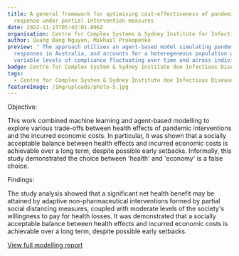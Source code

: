 ```yaml
---
title: A general framework for optimising cost-effectiveness of pandemic
  response under partial intervention measures
date: 2022-11-15T05:42:01.806Z
organisation: Centre for Complex Systems & Sydney Institute for Infectious Diseases
author: Quang Dang Nguyen, Mikhail Prokopenko
preview: " The approach utilises an agent-based model simulating pandemic
  responses in Australia, and accounts for a heterogeneous population with
  variable levels of compliance fluctuating over time and across individuals"
badge: Centre for Complex System & Sydney Institute doe Infectious Diseases
tags:
  - Centre for Complex System & Sydney Institute doe Infectious Diseases
featureImage: /img/uploads/photo-5.jpg
---
```

Objective: 

This work combined machine learning and agent-based modelling to explore various trade-offs between health effects of pandemic interventions and the incurred economic costs. In particular, it was shown that a socially acceptable balance between health effects and incurred economic costs is achievable over a long term, despite possible early setbacks. Informally, this study demonstrated the choice between 'health' and 'economy' is a false choice. 

Findings: 

The study analysis showed that a significant net health benefit may be attained by adaptive non-pharmaceutical interventions formed by partial social distancing measures, coupled with moderate levels of the society's willingness to pay for health losses. It was demonstrated that a socially acceptable balance between health effects and incurred economic costs is achievable over a long term, despite possible early setbacks.

<a href="https://www.nature.com/articles/s41598-022-23668-x" target="_blank">
View full modelling report
</a>